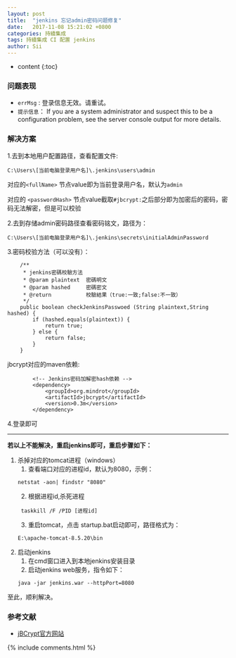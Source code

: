 ```yaml
---
layout: post
title:  "jenkins 忘记admin密码问题修复"
date:   2017-11-08 15:21:02 +0800
categories: 持續集成
tags: 持續集成 CI 配置 jenkins
author: Sii
---
```

 
* content
{:toc}


### 问题表现
* `errMsg` : 登录信息无效。请重试。 
* `提示信息`： If you are a system administrator and suspect this to be a configuration problem, see the server console output for more details.

### 解决方案
1.去到本地用户配置路径，查看配置文件:
 ```
 C:\Users\[当前电脑登录用户名]\.jenkins\users\admin
 ```
 
对应的`<fullName>` 节点value即为当前登录用户名，默认为`admin`

对应的 `<passwordHash>` 节点value截取`#jbcrypt:`之后部分即为加密后的密码，密码无法解密，但是可以校验

2.去到存储admin密码路径查看密码铭文，路径为：
```
C:\Users\[当前电脑登录用户名]\.jenkins\secrets\initialAdminPassword
```
3.密码校验方法（可以没有）：
```
    /**
     * jenkins密碼校驗方法
     * @param plaintext  密碼明文
     * @param hashed     密碼密文
     * @return           校驗結果（true:一致;false:不一致）
     */
    public boolean checkJenkinsPasswoed (String plaintext,String hashed) {
        if (hashed.equals(plaintext)) {
            return true;
        } else {
            return false;
        }
    }
```

jbcrypt对应的maven依赖:
```
        <!-- Jenkins密码加解密hash依赖 -->
        <dependency>
            <groupId>org.mindrot</groupId>
            <artifactId>jbcrypt</artifactId>
            <version>0.3m</version>
        </dependency>
```
4.登录即可 

- - -
**若以上不能解决，重启jenkins即可，重启步骤如下：**

1. 杀掉对应的tomcat进程（windows）
   1. 查看端口对应的进程id，默认为8080，示例：
   ```
   netstat -aon| findstr "8080"  
   ```
   2. 根据进程id,杀死进程
   ```
    taskkill /F /PID [进程id]
   ```
   3. 重启tomcat，点击 startup.bat启动即可，路径格式为：
   ```
   E:\apache-tomcat-8.5.20\bin
   ```
2. 启动jenkins
   1. 在cmd窗口进入到本地jenkins安装目录
   2. 启动jenkins web服务，指令如下：
   ```
   java -jar jenkins.war --httpPort=8080
   ```
   


至此，顺利解决。

### 参考文献
* [jBCrypt官方网站](http://www.mindrot.org/projects/jBCrypt/)

{% include comments.html %}


